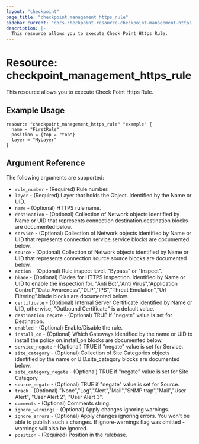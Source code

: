 ```yaml
---
layout: "checkpoint"
page_title: "checkpoint_management_https_rule"
sidebar_current: "docs-checkpoint-resource-checkpoint-management-https-rule"
description: |-
  This resource allows you to execute Check Point Https Rule.
---
```


# Resource: checkpoint_management_https_rule

This resource allows you to execute Check Point Https Rule.

## Example Usage


```hcl
resource "checkpoint_management_https_rule" "example" {
  name = "FirstRule"
  position = {top = "top"}
  layer = "MyLayer"
}
```

## Argument Reference

The following arguments are supported:

* `rule_number` - (Required) Rule number. 
* `layer` - (Required) Layer that holds the Object. Identified by the Name or UID. 
* `name` - (Optional) HTTPS rule name. 
* `destination` - (Optional) Collection of Network objects identified by Name or UID that represents connection destination.destination blocks are documented below.
* `service` - (Optional) Collection of Network objects identified by Name or UID that represents connection service.service blocks are documented below.
* `source` - (Optional) Collection of Network objects identified by Name or UID that represents connection source.source blocks are documented below.
* `action` - (Optional) Rule inspect level. "Bypass" or "Inspect". 
* `blade` - (Optional) Blades for HTTPS Inspection. Identified by Name or UID to enable the inspection for.
"Anti Bot","Anti Virus","Application Control","Data Awareness","DLP","IPS","Threat Emulation","Url Filtering".blade blocks are documented below.
* `certificate` - (Optional) Internal Server Certificate identified by Name or UID,
otherwise, "Outbound Certificate" is a default value. 
* `destination_negate` - (Optional) TRUE if "negate" value is set for Destination. 
* `enabled` - (Optional) Enable/Disable the rule. 
* `install_on` - (Optional) Which Gateways identified by the name or UID to install the policy on.install_on blocks are documented below.
* `service_negate` - (Optional) TRUE if "negate" value is set for Service. 
* `site_category` - (Optional) Collection of Site Categories objects identified by the name or UID.site_category blocks are documented below.
* `site_category_negate` - (Optional) TRUE if "negate" value is set for Site Category. 
* `source_negate` - (Optional) TRUE if "negate" value is set for Source. 
* `track` - (Optional) "None","Log","Alert","Mail","SNMP trap","Mail","User Alert", "User Alert 2", "User Alert 3". 
* `comments` - (Optional) Comments string. 
* `ignore_warnings` - (Optional) Apply changes ignoring warnings. 
* `ignore_errors` - (Optional) Apply changes ignoring errors. You won't be able to publish such a changes. If ignore-warnings flag was omitted - warnings will also be ignored. 
* `position` - (Required) Position in the rulebase. 
